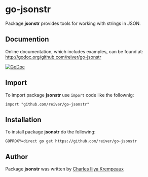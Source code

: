 # go-jsonstr

Package **jsonstr** provides tools for working with strings in JSON.

## Documention

Online documentation, which includes examples, can be found at: http://godoc.org/github.com/reiver/go-jsonstr

[![GoDoc](https://godoc.org/github.com/reiver/go-jsonstr?status.svg)](https://godoc.org/github.com/reiver/go-jsonstr)

## Import

To import package **jsonstr** use `import` code like the follownig:
```
import "github.com/reiver/go-jsonstr"
```

## Installation

To install package **jsonstr** do the following:
```
GOPROXY=direct go get https://github.com/reiver/go-jsonstr
```

## Author

Package **jsonstr** was written by [Charles Iliya Krempeaux](http://reiver.link)
